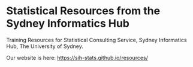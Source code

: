 # Statistical Resources from the Sydney Informatics Hub

Training Resources for Statistical Consulting Service, Sydney Informatics Hub, The University of Sydney.

Our website is here: https://sih-stats.github.io/resources/

